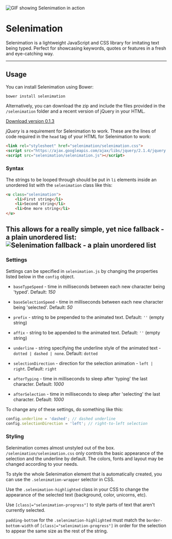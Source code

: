 ![GIF showing Selenimation in action](http://i.imgur.com/fuuZHfE.gif)

# Selenimation
Selenimation is a lightweight JavaScript and CSS library for imitating text being typed. Perfect for showcasing keywords, quotes or features in a fresh and eye-catching way.

---
## Usage

You can install Selenimation using Bower:
````
bower install selenimation 
````

Alternatively, you can download the zip and include the files provided in the `/selenimation` folder and a recent version of jQuery in your HTML.

[Download version 0.1.3](https://github.com/mklopets/selenimation/archive/0.1.3.zip)


*jQuery* is a requirement for Selenimation to work. These are the lines of code required in the `head` tag of your HTML for Selenimation to work:
````html
<link rel="stylesheet" href="selenimation/selenimation.css">
<script src="https://ajax.googleapis.com/ajax/libs/jquery/2.1.4/jquery.min.js"></script>
<script src="selenimation/selenimation.js"></script>
````

### Syntax

The strings to be looped through should be put in `li` elements inside an unordered list with the `selenimation` class like this:
````html
<u class="selenimation">
	<li>First string</li>
	<li>Second string</li>
	<li>One more string</li>
</u>
````
This allows for a really simple, yet nice fallback - a plain unordered list:
![Selenimation fallback - a plain unordered list](http://i.imgur.com/8DKiWOL.png)
---
### Settings

Settings can be specified in `selenimation.js` by changing the properties listed below in the `config` object.

* `baseTypeSpeed` - time in milliseconds between each new character being 'typed'. Default: *150*

* `baseSelectionSpeed` - time in milliseconds between each new character being 'selected'. Default: *50*

* `prefix` - string to be prepended to the animated text. Default: `''` (empty string)

* `affix` - string to be appended to the animated text. Default: `''` (empty string)

* `underline` - string specifying the underline style of the animated text - `dotted | dashed | none`. Default: `dotted`

* `selectionDirection` - direction for the selection animation - `left | right`. Default: `right`

* `afterTyping` - time in milliseconds to sleep after 'typing' the last character. Default: *1000*

* `afterSelection` - time in milliseconds to sleep after 'selecting' the last character. Default: *1000*

To change any of these settings, do something like this:
````javascript
config.underline = 'dashed'; // dashed underline
config.selectionDirection = 'left'; // right-to-left selection
````


### Styling

Selenimation comes almost unstyled out of the box. `/selenimation/selenimation.css` only controls the basic appearance of the selection and the underline by default. The colors, fonts and layout may be changed according to your needs.

To style the whole Selenimation element that is automatically created, you can use the `.selenimation-wrapper` selector in CSS.

Use the `.selenimation-highlighted` class in your CSS to change the appearance of the selected text (background, color, unicorns, etc).

Use `[class|="selenimation-progress"]` to style parts of text that aren't currently selected.

`padding-bottom` for the `.selenimation-highlighted` must match the `border-bottom-width` of `[class|="selenimation-progress"]` in order for the selection to appear the same size as the rest of the string.
